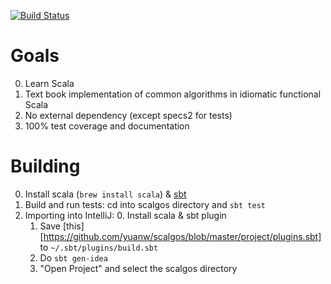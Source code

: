 [![Build Status](https://travis-ci.org/pathikrit/scalgos.png)](http://travis-ci.org/pathikrit/scalgos)

Goals
=====
0. Learn Scala
1. Text book implementation of common algorithms in idiomatic functional Scala
2. No external dependency (except specs2 for tests)
3. 100% test coverage and documentation

Building
========
0. Install scala (`brew install scala`) & [sbt](http://www.scala-sbt.org/release/docs/Getting-Started/Setup.html)
1. Build and run tests: cd into scalgos directory and `sbt test`
2. Importing into IntelliJ:
    0. Install scala & sbt plugin
    1. Save [this][https://github.com/yuanw/scalgos/blob/master/project/plugins.sbt] to `~/.sbt/plugins/build.sbt`
    2. Do `sbt gen-idea`
    3. "Open Project" and select the scalgos directory
